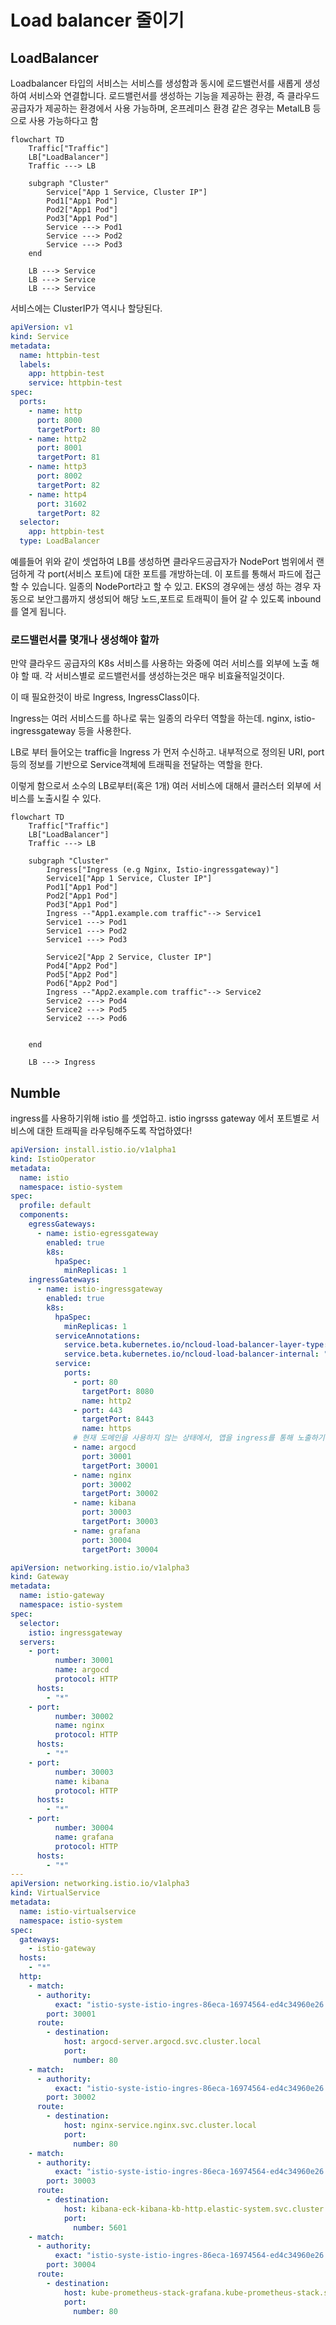 # Load balancer 줄이기

## LoadBalancer

Loadbalancer 타입의 서비스는 서비스를 생성함과 동시에 로드밸런서를 새롭게 생성하여 서비스와 연결합니다. 로드밸런서를 생성하는 기능을 제공하는 환경, 즉 클라우드 공급자가 제공하는 환경에서 사용 가능하며, 온프레미스 환경 같은 경우는 MetalLB 등으로 사용 가능하다고 함

```mermaid
flowchart TD
    Traffic["Traffic"]
    LB["LoadBalancer"]
    Traffic ---> LB

    subgraph "Cluster"
        Service["App 1 Service, Cluster IP"]
        Pod1["App1 Pod"]
        Pod2["App1 Pod"]
        Pod3["App1 Pod"]
        Service ---> Pod1
        Service ---> Pod2
        Service ---> Pod3
    end

    LB ---> Service
    LB ---> Service
    LB ---> Service
```

서비스에는 ClusterIP가 역시나 할당된다. 

```yaml
apiVersion: v1
kind: Service
metadata:
  name: httpbin-test
  labels:
    app: httpbin-test
    service: httpbin-test
spec:
  ports:
    - name: http
      port: 8000
      targetPort: 80
    - name: http2
      port: 8001
      targetPort: 81
    - name: http3
      port: 8002
      targetPort: 82
    - name: http4
      port: 31602
      targetPort: 82
  selector:
    app: httpbin-test
  type: LoadBalancer
```

예를들어 위와 같이 셋업하여 LB를 생성하면 클라우드공급자가 NodePort 범위에서 랜덤하게 각 port(서비스 포트)에 대한 포트를 개방하는데. 이 포트를 통해서 파드에 접근 할 수 있습니다. 일종의 NodePort라고 할 수 있고. EKS의 경우에는 생성 하는 경우 자동으로 보안그룹까지 생성되어 해당 노드,포트로 트래픽이 들어 갈 수 있도록 inbound를 열게 됩니다.

### 로드밸런서를 몇개나 생성해야 할까

만약 클라우드 공급자의 K8s 서비스를 사용하는 와중에 여러 서비스를 외부에 노출 해야 할 때. 각 서비스별로 로드밸런서를 생성하는것은 매우 비효율적일것이다. 

이 때 필요한것이 바로  Ingress, IngressClass이다.

Ingress는 여러 서비스드를 하나로 묶는 일종의 라우터 역할을 하는데. nginx, istio-ingressgateway 등을 사용한다. 

LB로 부터 들어오는 traffic을 Ingress 가 먼저 수신하고. 내부적으로 정의된 URI, port 등의 정보를 기반으로 Service객체에 트래픽을 전달하는 역할을 한다.

이렇게 함으로서 소수의 LB로부터(혹은 1개) 여러 서비스에 대해서 클러스터 외부에 서비스를 노출시킬 수 있다.

```mermaid
flowchart TD
    Traffic["Traffic"]
    LB["LoadBalancer"]
    Traffic ---> LB

    subgraph "Cluster"
        Ingress["Ingress (e.g Nginx, Istio-ingressgateway)"]
        Service1["App 1 Service, Cluster IP"]
        Pod1["App1 Pod"]
        Pod2["App1 Pod"]
        Pod3["App1 Pod"]
        Ingress --"App1.example.com traffic"--> Service1
        Service1 ---> Pod1
        Service1 ---> Pod2
        Service1 ---> Pod3

        Service2["App 2 Service, Cluster IP"]
        Pod4["App2 Pod"]
        Pod5["App2 Pod"]
        Pod6["App2 Pod"]
        Ingress --"App2.example.com traffic"--> Service2
        Service2 ---> Pod4
        Service2 ---> Pod5
        Service2 ---> Pod6


    end

    LB ---> Ingress
```


## Numble

ingress를 사용하기위해 istio 를 셋업하고. istio ingrsss gateway 에서 포트별로 서비스에 대한 트래픽을 라우팅해주도록 작업하였다!

```yaml
apiVersion: install.istio.io/v1alpha1
kind: IstioOperator
metadata:
  name: istio
  namespace: istio-system
spec:
  profile: default
  components:
    egressGateways:
      - name: istio-egressgateway
        enabled: true
        k8s:
          hpaSpec:
            minReplicas: 1
    ingressGateways:
      - name: istio-ingressgateway
        enabled: true
        k8s:
          hpaSpec:
            minReplicas: 1
          serviceAnnotations:
            service.beta.kubernetes.io/ncloud-load-balancer-layer-type: "nlb"
            service.beta.kubernetes.io/ncloud-load-balancer-internal: "false"
          service:
            ports:
              - port: 80
                targetPort: 8080
                name: http2
              - port: 443
                targetPort: 8443
                name: https
              # 현재 도메인을 사용하지 않는 상태에서, 앱을 ingress를 통해 노출하기 위해 
              - name: argocd
                port: 30001
                targetPort: 30001
              - name: nginx
                port: 30002
                targetPort: 30002
              - name: kibana
                port: 30003
                targetPort: 30003
              - name: grafana
                port: 30004
                targetPort: 30004
```

```yaml
apiVersion: networking.istio.io/v1alpha3
kind: Gateway
metadata:
  name: istio-gateway
  namespace: istio-system
spec:
  selector:
    istio: ingressgateway
  servers:
    - port:
          number: 30001
          name: argocd
          protocol: HTTP
      hosts:
        - "*"
    - port:
          number: 30002
          name: nginx
          protocol: HTTP
      hosts:
        - "*"
    - port:
          number: 30003
          name: kibana
          protocol: HTTP
      hosts:
        - "*"
    - port:
          number: 30004
          name: grafana
          protocol: HTTP
      hosts:
        - "*"
---
apiVersion: networking.istio.io/v1alpha3
kind: VirtualService
metadata:
  name: istio-virtualservice
  namespace: istio-system
spec:
  gateways:
    - istio-gateway
  hosts:
    - "*"
  http:
    - match:
      - authority:
          exact: "istio-syste-istio-ingres-86eca-16974564-ed4c34960e26.kr.lb.naverncp.com:30001"
        port: 30001
      route:
        - destination:
            host: argocd-server.argocd.svc.cluster.local
            port:
              number: 80
    - match:
      - authority:
          exact: "istio-syste-istio-ingres-86eca-16974564-ed4c34960e26.kr.lb.naverncp.com:30002"
        port: 30002
      route:
        - destination: 
            host: nginx-service.nginx.svc.cluster.local
            port:
              number: 80
    - match:
      - authority:
          exact: "istio-syste-istio-ingres-86eca-16974564-ed4c34960e26.kr.lb.naverncp.com:30003"
        port: 30003
      route:
        - destination: 
            host: kibana-eck-kibana-kb-http.elastic-system.svc.cluster.local
            port:
              number: 5601
    - match:
      - authority:
          exact: "istio-syste-istio-ingres-86eca-16974564-ed4c34960e26.kr.lb.naverncp.com:30004"
        port: 30004
      route:
        - destination: 
            host: kube-prometheus-stack-grafana.kube-prometheus-stack.svc.cluster.local
            port:
              number: 80
```